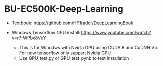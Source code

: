 # BU-EC500K-Deep-Learning

* Textbook: https://github.com/HFTrader/DeepLearningBook

* Windows Tensorflow GPU install: https://www.youtube.com/watch?v=r7-WPbx8VuY
  * This is for Winodws with Nvidia GPU using CUDA 8 and CuDNN V5. For now tensorflow only support Nvidia GPU
  * Use GPU_test.py or GPU_test.ipynb to test installation 
